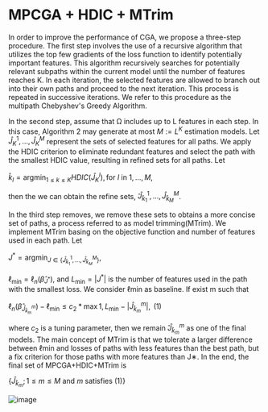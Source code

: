 # MPCGA + HDIC + MTrim

In order to improve the performance of CGA, we propose a three-step procedure. The first step involves the use of a recursive algorithm that utilizes the top few gradients of the loss function to identify potentially important features. This algorithm recursively searches for potentially relevant subpaths within the current model until the number of features reaches K. In each iteration, the selected features are allowed to branch out into their own paths and proceed to the next iteration. This process is repeated in successive iterations. We refer to this procedure as the multipath Chebyshev's Greedy Algorithm.

In the second step, assume that Ω includes up to L features in each step. In this case, Algorithm 2 may
generate at most $`M :=L^K`$  estimation models. Let $`\hat{J}_K^1,...,\hat{J}_K^M`$ represent the sets of selected features for all paths. We apply the HDIC criterion to eliminate redundant features and select the path with the smallest
HDIC value, resulting in refined sets for all paths. Let

$`
\hat{k}_l = \text{argmin}_{1\leq k \leq K} HDIC(\hat{J}_K^l), \text{for } l \text{ in } 1,...,M,
`$

then the we can obtain the refine sets, ̂$`\hat{J}_{\hat{k}_1}^1,...,\hat{J}_{\hat{k}_M}^M`$.

In the third step removes, we remove these sets to obtains a more concise set of paths, a process referred to as model trimming(MTrim). We implement MTrim basing on the objective function and number of features used in each path. Let

$`
J^* = \text{argmin}_{J\in \{\hat{J}_{\hat{k}_1}^1,...,\hat{J}_{\hat{k}_M}^M\}},
`$

$`\ell_{\text{min}} = \ell_n(\hat{\beta}_{J^*})`$, and $`L_{\text{min}} = |J^*|`$ is the number of features used in the path with the smallest loss. We
consider ℓmin as baseline. If exist m such that

$`
\ell_n(\hat{\beta}_{\hat{J}_{\hat{k}_m}^m}) - \ell_{\text{min}} \leq c_2 * \max{1,L_{\text{min}}-|\hat{J}_{\hat{k}_m}^m|},\text{        (1)}
`$
 
where $`c_2`$ is a tuning parameter, then we remain ̂$`\hat{J}_{\hat{k}_m}^m`$ as one of the final models. The main concept
of MTrim is that we tolerate a larger difference between ℓmin and losses of paths with less features than
the best path, but a fix criterion for those paths with more features than J∗. In the end, the final set of
MPCGA+HDIC+MTrim is

$`
\{\hat{J}_{\hat{k}_m}; 1\leq m\leq M \text{ and }m \text{ satisfies (1)}\}
`$



![image](https://github.com/CKIngGroup/MPCGA/assets/117146718/a37465b6-f750-4d0d-9ae3-6757a5699e0c)
